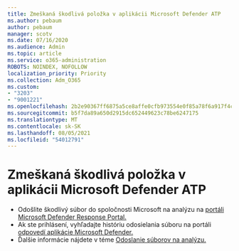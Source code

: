 ```yaml
---
title: Zmeškaná škodlivá položka v aplikácii Microsoft Defender ATP
ms.author: pebaum
author: pebaum
manager: scotv
ms.date: 07/16/2020
ms.audience: Admin
ms.topic: article
ms.service: o365-administration
ROBOTS: NOINDEX, NOFOLLOW
localization_priority: Priority
ms.collection: Adm_O365
ms.custom:
- "3203"
- "9001221"
ms.openlocfilehash: 2b2e90367ff6875a5ce8affe0cfb973554e0f85a78f6a917f4c520640018ac93
ms.sourcegitcommit: b5f7da89a650d2915dc652449623c78be6247175
ms.translationtype: MT
ms.contentlocale: sk-SK
ms.lasthandoff: 08/05/2021
ms.locfileid: "54012791"
---
```

# <a name="microsoft-defender-atp-missed-a-malicious-item"></a>Zmeškaná škodlivá položka v aplikácii Microsoft Defender ATP

- Odošlite škodlivý súbor do spoločnosti Microsoft na analýzu na [portáli Microsoft Defender Response Portal.](https://www.microsoft.com/wdsi/filesubmission/) 
- Ak ste prihlásení, vyhľadajte históriu odosielania súboru na portáli [odpovedí aplikácie Microsoft Defender.](https://www.microsoft.com/wdsi/submissionhistory)
- Ďalšie informácie nájdete v téme [Odoslanie súborov na analýzu.](/windows/security/threat-protection/intelligence/submission-guide)